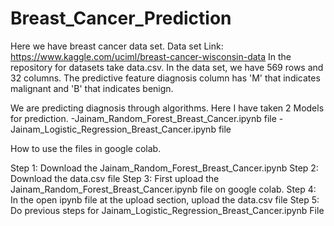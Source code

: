 # Breast_Cancer_Prediction
Here we have breast cancer data set. 
Data set Link: https://www.kaggle.com/uciml/breast-cancer-wisconsin-data
In the repository for datasets take data.csv.
In the data set, we have 569 rows and 32 columns.
The predictive feature diagnosis column has 'M' that indicates malignant and 'B' that indicates benign.

We are predicting diagnosis through algorithms.
Here I have taken 2 Models for prediction.
-Jainam_Random_Forest_Breast_Cancer.ipynb file
-Jainam_Logistic_Regression_Breast_Cancer.ipynb file

How to use the files in google colab.

Step 1: Download the Jainam_Random_Forest_Breast_Cancer.ipynb 
Step 2: Download the data.csv file
Step 3: First upload the  Jainam_Random_Forest_Breast_Cancer.ipynb file on google colab.
Step 4: In the open ipynb file at the upload section, upload the data.csv file
Step 5: Do previous steps for Jainam_Logistic_Regression_Breast_Cancer.ipynb File
